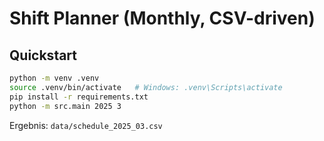 # Shift Planner (Monthly, CSV-driven)

## Quickstart
```bash
python -m venv .venv
source .venv/bin/activate   # Windows: .venv\Scripts\activate
pip install -r requirements.txt
python -m src.main 2025 3
```
Ergebnis: `data/schedule_2025_03.csv`
